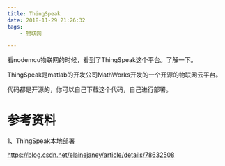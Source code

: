 ```yaml
---
title: ThingSpeak
date: 2018-11-29 21:26:32
tags:
	- 物联网

---
```




看nodemcu物联网的时候，看到了ThingSpeak这个平台。了解一下。

ThingSpeak是matlab的开发公司MathWorks开发的一个开源的物联网云平台。

代码都是开源的，你可以自己下载这个代码，自己进行部署。



# 参考资料

1、ThingSpeak本地部署

https://blog.csdn.net/elainejaney/article/details/78632508